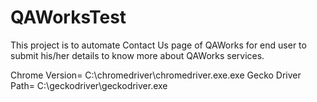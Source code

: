 # QAWorksTest
This project is to automate Contact Us page of QAWorks for end user to submit his/her details to know more about QAWorks services.

Chrome Version= C:\chromedriver\chromedriver.exe.exe
Gecko Driver Path= C:\geckodriver\geckodriver.exe


